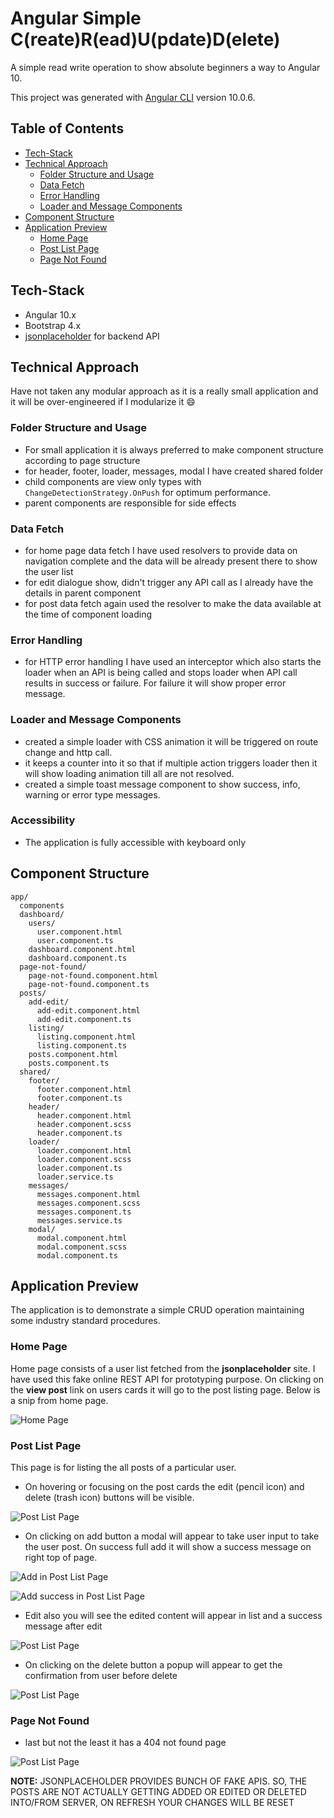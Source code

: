 # Angular Simple C(reate)R(ead)U(pdate)D(elete)

A simple read write operation to show absolute beginners a way to Angular 10.

This project was generated with [Angular CLI](https://github.com/angular/angular-cli) version 10.0.6.


## Table of Contents

- [Tech-Stack](#tech-stack)
- [Technical Approach](#technical-approach)
  - [Folder Structure and Usage](#folder-structure-and-usage)
  - [Data Fetch](#data-fetch)
  - [Error Handling](#error-handling)
  - [Loader and Message Components](#loader-and-message-components)
- [Component Structure](#component-structure)
- [Application Preview](#application-preview)
  - [Home Page](#home-page)
  - [Post List Page](#post-list-page)
  - [Page Not Found](#page-not-found)


## Tech-Stack
- Angular 10.x 
- Bootstrap 4.x
- [jsonplaceholder](https://jsonplaceholder.typicode.com/) for backend API


## Technical Approach
Have not taken any modular approach as it is a really small application and it will be over-engineered if I modularize it :smile:
### Folder Structure and Usage
- For small application it is always preferred to make component structure according to page structure
- for header, footer, loader, messages, modal I have created shared folder
- child components are view only types with `ChangeDetectionStrategy.OnPush` for optimum performance.
- parent components are responsible for side effects

### Data Fetch
- for home page data fetch I have used resolvers to provide data on navigation complete and the data will be already present there to show the user list
- for edit dialogue show, didn't trigger any API call as I already have the details in parent component
- for post data fetch again used the resolver to make the data available at the time of component loading

### Error Handling
- for HTTP error handling I have used an interceptor which also starts the loader when an API is being called and stops loader when API call results in success or failure. For failure it will show proper error message.

### Loader and Message Components
- created a simple loader with CSS animation it will be triggered on route change and http call.
- it keeps a counter into it so that if multiple action triggers loader then it will show loading animation till all are not resolved.
- created a simple toast message component to show success, info, warning or error type messages.

### Accessibility 
- The application is fully accessible with keyboard only 

## Component Structure

```
app/
  components
  dashboard/
    users/
      user.component.html
      user.component.ts
    dashboard.component.html
    dashboard.component.ts
  page-not-found/
    page-not-found.component.html
    page-not-found.component.ts
  posts/
    add-edit/
      add-edit.component.html
      add-edit.component.ts
    listing/
      listing.component.html
      listing.component.ts
    posts.component.html
    posts.component.ts
  shared/
    footer/
      footer.component.html
      footer.component.ts
    header/
      header.component.html
      header.component.scss
      header.component.ts
    loader/
      loader.component.html
      loader.component.scss
      loader.component.ts
      loader.service.ts
    messages/
      messages.component.html
      messages.component.scss
      messages.component.ts
      messages.service.ts
    modal/
      modal.component.html
      modal.component.scss
      modal.component.ts
```

## Application Preview
The application is to demonstrate a simple CRUD operation maintaining some industry standard procedures.

### Home Page
Home page consists of a user list fetched from the **jsonplaceholder** site. I have used this fake online REST API for prototyping purpose. On clicking on the **view post** link on users cards it will go to the post listing page.
Below is a snip from home page.

![Home Page](./snips/homepage.jpg)

### Post List Page
This page is for listing the all posts of a particular user. 
- On hovering or focusing on the post cards the edit (pencil icon) and delete (trash icon) buttons will be visible.

![Post List Page](./snips/postlist.jpg)

- On clicking on add button a modal will appear to take user input to take the user post. On success full add it will show a success message on right top of page.

![Add in Post List Page](./snips/addpost.jpg)

![Add success in Post List Page](./snips/addsuccess.jpg)

- Edit also you will see the edited content will appear in list and a success message after edit

![Post List Page](./snips/editpost.jpg)

- On clicking on the delete button a popup will appear to get the confirmation from user before delete

![Post List Page](./snips/delpost.jpg)

### Page Not Found
- last but not the least it has a 404 not found page

![Post List Page](./snips/notfound.jpg)


**NOTE:** JSONPLACEHOLDER PROVIDES BUNCH OF FAKE APIS. SO, THE POSTS ARE NOT ACTUALLY GETTING ADDED OR EDITED OR DELETED INTO/FROM SERVER, ON REFRESH YOUR CHANGES WILL BE RESET
